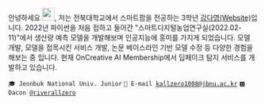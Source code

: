 안녕하세요 <img src="https://media.giphy.com/media/hvRJCLFzcasrR4ia7z/giphy.gif" width="25">, 저는 전북대학교에서 스마트팜을 전공하는 3학년 <a href="https://riverallzero.github.io/" target="_blank">강다영(Website)</a>입니다. 2022년 파이썬을 처음 접하고 들어간 "스마트디지털농업연구실(2022.02-11)"에서 생산량 예측 모델을 개발해보며 인공지능에 흥미를 가지게 되었습니다. 모델 개발, 모델을 접목시킨 서비스 개발, 논문 베이스라인 기반 모델 수정 등 다양한 경험을 해보는 중 입니다. 현재 OnCreative AI Membership에서 딥페이크 탐지 서비스를 개발하고 있습니다.


<code>🎓 Jeonbuk National Univ. Junior</code> <code>📮 E-mail [kallzero1008@jbnu.ac.kr](kallzero1008@jbnu.ac.kr)</code> <code>🅳 Dacon [@riverallzero](https://dacon.io/myprofile/452547/home)</code>
